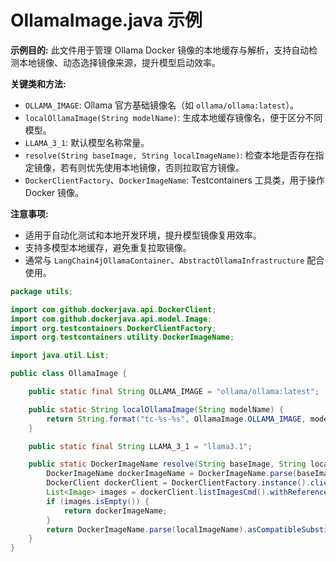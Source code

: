 # OllamaImage.java 示例

**示例目的:**
此文件用于管理 Ollama Docker 镜像的本地缓存与解析，支持自动检测本地镜像、动态选择镜像来源，提升模型启动效率。

**关键类和方法:**
- `OLLAMA_IMAGE`: Ollama 官方基础镜像名（如 `ollama/ollama:latest`）。
- `localOllamaImage(String modelName)`: 生成本地缓存镜像名，便于区分不同模型。
- `LLAMA_3_1`: 默认模型名称常量。
- `resolve(String baseImage, String localImageName)`: 检查本地是否存在指定镜像，若有则优先使用本地镜像，否则拉取官方镜像。
- `DockerClientFactory`、`DockerImageName`: Testcontainers 工具类，用于操作 Docker 镜像。

**注意事项:**
- 适用于自动化测试和本地开发环境，提升模型镜像复用效率。
- 支持多模型本地缓存，避免重复拉取镜像。
- 通常与 `LangChain4jOllamaContainer`、`AbstractOllamaInfrastructure` 配合使用。

```java
package utils;

import com.github.dockerjava.api.DockerClient;
import com.github.dockerjava.api.model.Image;
import org.testcontainers.DockerClientFactory;
import org.testcontainers.utility.DockerImageName;

import java.util.List;

public class OllamaImage {

    public static final String OLLAMA_IMAGE = "ollama/ollama:latest";

    public static String localOllamaImage(String modelName) {
        return String.format("tc-%s-%s", OllamaImage.OLLAMA_IMAGE, modelName);
    }

    public static final String LLAMA_3_1 = "llama3.1";

    public static DockerImageName resolve(String baseImage, String localImageName) {
        DockerImageName dockerImageName = DockerImageName.parse(baseImage);
        DockerClient dockerClient = DockerClientFactory.instance().client();
        List<Image> images = dockerClient.listImagesCmd().withReferenceFilter(localImageName).exec();
        if (images.isEmpty()) {
            return dockerImageName;
        }
        return DockerImageName.parse(localImageName).asCompatibleSubstituteFor(baseImage);
    }
}
